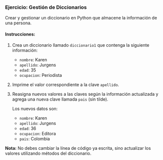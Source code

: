 ### Ejercicio: Gestión de Diccionarios

Crear y gestionar un diccionario en Python que almacene la información de una persona.

#### Instrucciones:

1. Crea un diccionario llamado `diccionario1` que contenga la siguiente información:
   
   - `nombre`: Karen
   - `apellido`: Jurgens
   - `edad`: 35
   - `ocupacion`: Periodista

2. Imprime el valor correspondiente a la clave `apellido`.

3. Reasigna nuevos valores a las claves según la información actualizada y agrega una nueva clave llamada `pais` (sin tilde).

   Los nuevos datos son:
   
   - `nombre`: Karen
   - `apellido`: Jurgens
   - `edad`: 36
   - `ocupacion`: Editora
   - `pais`: Colombia

**Nota:** No debes cambiar la línea de código ya escrita, sino actualizar los valores utilizando métodos del diccionario.